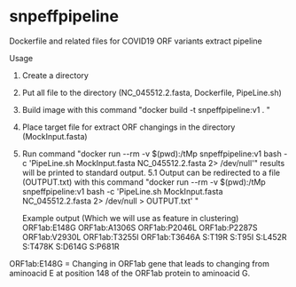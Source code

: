 # snpeffpipeline
Dockerfile and related files for COVID19 ORF variants extract pipeline 

Usage

1. Create a directory
2. Put all file to the directory (NC_045512.2.fasta, Dockerfile, PipeLine.sh)
3. Build image with this command "docker build -t snpeffpipeline:v1 . "
4. Place target file for extract ORF changings in the directory (MockInput.fasta)
5. Run command "docker run --rm -v $(pwd):/tMp snpeffpipeline:v1 bash -c 'PipeLine.sh  MockInput.fasta NC_045512.2.fasta 2> /dev/null'" results will be printed to standard output.
5.1 Output can be redirected to a file (OUTPUT.txt) with this command "docker run --rm -v $(pwd):/tMp snpeffpipeline:v1 bash -c 'PipeLine.sh  MockInput.fasta NC_045512.2.fasta 2> /dev/null > OUTPUT.txt' "

   Example output (Which we will use as feature in clustering)
   ORF1ab:E148G
   ORF1ab:A1306S
   ORF1ab:P2046L
   ORF1ab:P2287S
   ORF1ab:V2930L
   ORF1ab:T3255I
   ORF1ab:T3646A
   S:T19R
   S:T95I
   S:L452R
   S:T478K
   S:D614G
   S:P681R

ORF1ab:E148G = Changing in ORF1ab gene that leads to changing from aminoacid E at position 148 of the ORF1ab protein to aminoacid G.
